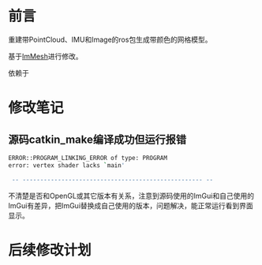 # 前言
重建带PointCloud、IMU和Image的ros包生成带颜色的网格模型。

基于[ImMesh](https://github.com/hku-mars/ImMesh.git)进行修改。

依赖于

# 修改笔记
## 源码catkin_make编译成功但运行报错
```sh
ERROR::PROGRAM_LINKING_ERROR of type: PROGRAM
error: vertex shader lacks `main'

 -- --------------------------------------------------- -- 
```
不清楚是否和OpenGL或其它版本有关系，注意到源码使用的ImGui和自己使用的ImGui有差异，把ImGui替换成自己使用的版本，问题解决，能正常运行看到界面显示。

# 后续修改计划
## 